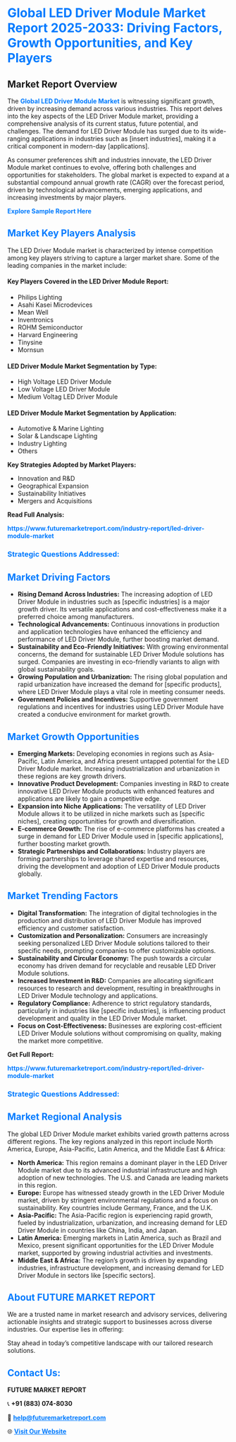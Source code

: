 <h1 style="color: #007BFF;">Global LED Driver Module Market Report 2025-2033: Driving Factors, Growth Opportunities, and Key Players</h1>

<section id="overview">
<h2>Market Report Overview</h2>
<p>The <a href="https://www.futuremarketreport.com/industry-report/led-driver-module-market" style="color: #007BFF; text-decoration: none;"><strong>Global LED Driver Module Market</strong></a> is witnessing significant growth, driven by increasing demand across various industries. This report delves into the key aspects of the LED Driver Module market, providing a comprehensive analysis of its current status, future potential, and challenges. The demand for LED Driver Module has surged due to its wide-ranging applications in industries such as [insert industries], making it a critical component in modern-day [applications].</p>
<p>As consumer preferences shift and industries innovate, the LED Driver Module market continues to evolve, offering both challenges and opportunities for stakeholders. The global market is expected to expand at a substantial compound annual growth rate (CAGR) over the forecast period, driven by technological advancements, emerging applications, and increasing investments by major players.</p>
</section>

<section id="overview">
<p><a href="https://www.futuremarketreport.com/request-sample/reportId=75324" style="color: #007BFF; text-decoration: none;"><strong>Explore Sample Report Here</strong></a></p>
</section>

<section id="key-players">
<h2 style="color: #007BFF;">Market Key Players Analysis</h2>
<p>The LED Driver Module market is characterized by intense competition among key players striving to capture a larger market share. Some of the leading companies in the market include:</p>
<h4>Key Players Covered in the LED Driver Module Report:</h4>
<ul><li>Philips Lighting</li><li>Asahi Kasei Microdevices</li><li>Mean Well</li><li>Inventronics</li><li>ROHM Semiconductor</li><li>Harvard Engineering</li><li>Tinysine</li><li>Mornsun</li></ul>
<h4>LED Driver Module Market Segmentation by Type:</h4>
<ul><li>High Voltage LED Driver Module</li><li>Low Voltage LED Driver Module</li><li>Medium Voltag LED Driver Module</li></ul>

<h4>LED Driver Module Market Segmentation by Application:</h4>
<ul><li>Automotive &amp; Marine Lighting</li><li>Solar &amp; Landscape Lighting</li><li>Industry Lighting</li><li>Others</li></ul>
<p><strong>Key Strategies Adopted by Market Players:</strong></p>
<ul>
<li>Innovation and R&D</li>
<li>Geographical Expansion</li>
<li>Sustainability Initiatives</li>
<li>Mergers and Acquisitions</li>
</ul>
</section>

<section>
<p><strong>Read Full Analysis: </strong></p><a href="https://www.futuremarketreport.com/industry-report/led-driver-module-market" style="color: #007BFF; text-decoration: none;"><strong>https://www.futuremarketreport.com/industry-report/led-driver-module-market</strong></a>
<h3 style="color: #007BFF;">Strategic Questions Addressed:</h3>
</section>

<section id="driving-factors">
<h2 style="color: #007BFF;">Market Driving Factors</h2>
<ul>
<li><strong>Rising Demand Across Industries:</strong> The increasing adoption of LED Driver Module in industries such as [specific industries] is a major growth driver. Its versatile applications and cost-effectiveness make it a preferred choice among manufacturers.</li>
<li><strong>Technological Advancements:</strong> Continuous innovations in production and application technologies have enhanced the efficiency and performance of LED Driver Module, further boosting market demand.</li>
<li><strong>Sustainability and Eco-Friendly Initiatives:</strong> With growing environmental concerns, the demand for sustainable LED Driver Module solutions has surged. Companies are investing in eco-friendly variants to align with global sustainability goals.</li>
<li><strong>Growing Population and Urbanization:</strong> The rising global population and rapid urbanization have increased the demand for [specific products], where LED Driver Module plays a vital role in meeting consumer needs.</li>
<li><strong>Government Policies and Incentives:</strong> Supportive government regulations and incentives for industries using LED Driver Module have created a conducive environment for market growth.</li>
</ul>
</section>

<section id="growth-opportunities">
<h2 style="color: #007BFF;">Market Growth Opportunities</h2>
<ul>
<li><strong>Emerging Markets:</strong> Developing economies in regions such as Asia-Pacific, Latin America, and Africa present untapped potential for the LED Driver Module market. Increasing industrialization and urbanization in these regions are key growth drivers.</li>
<li><strong>Innovative Product Development:</strong> Companies investing in R&D to create innovative LED Driver Module products with enhanced features and applications are likely to gain a competitive edge.</li>
<li><strong>Expansion into Niche Applications:</strong> The versatility of LED Driver Module allows it to be utilized in niche markets such as [specific niches], creating opportunities for growth and diversification.</li>
<li><strong>E-commerce Growth:</strong> The rise of e-commerce platforms has created a surge in demand for LED Driver Module used in [specific applications], further boosting market growth.</li>
<li><strong>Strategic Partnerships and Collaborations:</strong> Industry players are forming partnerships to leverage shared expertise and resources, driving the development and adoption of LED Driver Module products globally.</li>
</ul>
</section>

<section id="trending-factors">
<h2 style="color: #007BFF;">Market Trending Factors</h2>
<ul>
<li><strong>Digital Transformation:</strong> The integration of digital technologies in the production and distribution of LED Driver Module has improved efficiency and customer satisfaction.</li>
<li><strong>Customization and Personalization:</strong> Consumers are increasingly seeking personalized LED Driver Module solutions tailored to their specific needs, prompting companies to offer customizable options.</li>
<li><strong>Sustainability and Circular Economy:</strong> The push towards a circular economy has driven demand for recyclable and reusable LED Driver Module solutions.</li>
<li><strong>Increased Investment in R&D:</strong> Companies are allocating significant resources to research and development, resulting in breakthroughs in LED Driver Module technology and applications.</li>
<li><strong>Regulatory Compliance:</strong> Adherence to strict regulatory standards, particularly in industries like [specific industries], is influencing product development and quality in the LED Driver Module market.</li>
<li><strong>Focus on Cost-Effectiveness:</strong> Businesses are exploring cost-efficient LED Driver Module solutions without compromising on quality, making the market more competitive.</li>
</ul>
</section>

<section>
<p><strong>Get Full Report: </strong></p><a href="https://www.futuremarketreport.com/industry-report/led-driver-module-market" style="color: #007BFF; text-decoration: none;"><strong>https://www.futuremarketreport.com/industry-report/led-driver-module-market</strong></a>
<h3 style="color: #007BFF;">Strategic Questions Addressed:</h3>
</section>


<section id="regional-analysis">
<h2 style="color: #007BFF;">Market Regional Analysis</h2>
<p>The global LED Driver Module market exhibits varied growth patterns across different regions. The key regions analyzed in this report include North America, Europe, Asia-Pacific, Latin America, and the Middle East & Africa:</p>
<ul>
<li><strong>North America:</strong> This region remains a dominant player in the LED Driver Module market due to its advanced industrial infrastructure and high adoption of new technologies. The U.S. and Canada are leading markets in this region.</li>
<li><strong>Europe:</strong> Europe has witnessed steady growth in the LED Driver Module market, driven by stringent environmental regulations and a focus on sustainability. Key countries include Germany, France, and the U.K.</li>
<li><strong>Asia-Pacific:</strong> The Asia-Pacific region is experiencing rapid growth, fueled by industrialization, urbanization, and increasing demand for LED Driver Module in countries like China, India, and Japan.</li>
<li><strong>Latin America:</strong> Emerging markets in Latin America, such as Brazil and Mexico, present significant opportunities for the LED Driver Module market, supported by growing industrial activities and investments.</li>
<li><strong>Middle East & Africa:</strong> The region’s growth is driven by expanding industries, infrastructure development, and increasing demand for LED Driver Module in sectors like [specific sectors].</li>
</ul>
</section>

<footer>
<h2 style="color: #007BFF;">About FUTURE MARKET REPORT</h2>
<p>We are a trusted name in market research and advisory services, delivering actionable insights and strategic support to businesses across diverse industries. Our expertise lies in offering:</p>

<p>Stay ahead in today’s competitive landscape with our tailored research solutions.</p>

<h2 style="color: #007BFF;">Contact Us:</h2>
<p><strong>FUTURE MARKET REPORT</strong></p>
<p>📞 <strong>+91 (883) 074-8030</strong></p>
<p>📧 <strong><a href="mailto:help@futuremarketreport.com" style="color: #007BFF;">help@futuremarketreport.com</a></strong></p>
<p>🌐 <strong><a href="https://www.futuremarketreport.com/" style="color: #007BFF;">Visit Our Website</a></strong></p>
</footer>